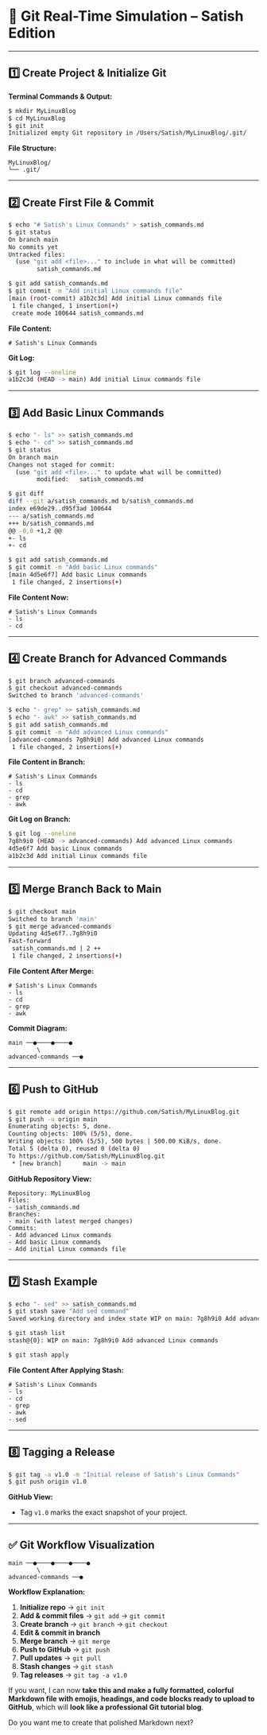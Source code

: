 # 🐙 Git Real-Time Simulation – Satish Edition

---

## 1️⃣ Create Project & Initialize Git

**Terminal Commands & Output:**

```bash
$ mkdir MyLinuxBlog
$ cd MyLinuxBlog
$ git init
Initialized empty Git repository in /Users/Satish/MyLinuxBlog/.git/
```

**File Structure:**

```
MyLinuxBlog/
└── .git/
```

---

## 2️⃣ Create First File & Commit

```bash
$ echo "# Satish's Linux Commands" > satish_commands.md
$ git status
On branch main
No commits yet
Untracked files:
  (use "git add <file>..." to include in what will be committed)
        satish_commands.md

$ git add satish_commands.md
$ git commit -m "Add initial Linux commands file"
[main (root-commit) a1b2c3d] Add initial Linux commands file
 1 file changed, 1 insertion(+)
 create mode 100644 satish_commands.md
```

**File Content:**

```
# Satish's Linux Commands
```

**Git Log:**

```bash
$ git log --oneline
a1b2c3d (HEAD -> main) Add initial Linux commands file
```

---

## 3️⃣ Add Basic Linux Commands

```bash
$ echo "- ls" >> satish_commands.md
$ echo "- cd" >> satish_commands.md
$ git status
On branch main
Changes not staged for commit:
  (use "git add <file>..." to update what will be committed)
        modified:   satish_commands.md

$ git diff
diff --git a/satish_commands.md b/satish_commands.md
index e69de29..d95f3ad 100644
--- a/satish_commands.md
+++ b/satish_commands.md
@@ -0,0 +1,2 @@
+- ls
+- cd

$ git add satish_commands.md
$ git commit -m "Add basic Linux commands"
[main 4d5e6f7] Add basic Linux commands
 1 file changed, 2 insertions(+)
```

**File Content Now:**

```
# Satish's Linux Commands
- ls
- cd
```

---

## 4️⃣ Create Branch for Advanced Commands

```bash
$ git branch advanced-commands
$ git checkout advanced-commands
Switched to branch 'advanced-commands'

$ echo "- grep" >> satish_commands.md
$ echo "- awk" >> satish_commands.md
$ git add satish_commands.md
$ git commit -m "Add advanced Linux commands"
[advanced-commands 7g8h9i0] Add advanced Linux commands
 1 file changed, 2 insertions(+)
```

**File Content in Branch:**

```
# Satish's Linux Commands
- ls
- cd
- grep
- awk
```

**Git Log on Branch:**

```bash
$ git log --oneline
7g8h9i0 (HEAD -> advanced-commands) Add advanced Linux commands
4d5e6f7 Add basic Linux commands
a1b2c3d Add initial Linux commands file
```

---

## 5️⃣ Merge Branch Back to Main

```bash
$ git checkout main
Switched to branch 'main'
$ git merge advanced-commands
Updating 4d5e6f7..7g8h9i0
Fast-forward
 satish_commands.md | 2 ++
 1 file changed, 2 insertions(+)
```

**File Content After Merge:**

```
# Satish's Linux Commands
- ls
- cd
- grep
- awk
```

**Commit Diagram:**

```
main ──●────●────●
        \
advanced-commands ──●
```

---

## 6️⃣ Push to GitHub

```bash
$ git remote add origin https://github.com/Satish/MyLinuxBlog.git
$ git push -u origin main
Enumerating objects: 5, done.
Counting objects: 100% (5/5), done.
Writing objects: 100% (5/5), 500 bytes | 500.00 KiB/s, done.
Total 5 (delta 0), reused 0 (delta 0)
To https://github.com/Satish/MyLinuxBlog.git
 * [new branch]      main -> main
```

**GitHub Repository View:**

```
Repository: MyLinuxBlog
Files:
- satish_commands.md
Branches:
- main (with latest merged changes)
Commits:
- Add advanced Linux commands
- Add basic Linux commands
- Add initial Linux commands file
```

---

## 7️⃣ Stash Example

```bash
$ echo "- sed" >> satish_commands.md
$ git stash save "Add sed command"
Saved working directory and index state WIP on main: 7g8h9i0 Add advanced Linux commands

$ git stash list
stash@{0}: WIP on main: 7g8h9i0 Add advanced Linux commands

$ git stash apply
```

**File Content After Applying Stash:**

```
# Satish's Linux Commands
- ls
- cd
- grep
- awk
- sed
```

---

## 8️⃣ Tagging a Release

```bash
$ git tag -a v1.0 -m "Initial release of Satish's Linux Commands"
$ git push origin v1.0
```

**GitHub View:**

* Tag `v1.0` marks the exact snapshot of your project.

---

## ✅ Git Workflow Visualization

```
main ──●────●────●────●
        \
advanced-commands ──●
```

**Workflow Explanation:**

1. **Initialize repo** → `git init`
2. **Add & commit files** → `git add` → `git commit`
3. **Create branch** → `git branch` → `git checkout`
4. **Edit & commit in branch**
5. **Merge branch** → `git merge`
6. **Push to GitHub** → `git push`
7. **Pull updates** → `git pull`
8. **Stash changes** → `git stash`
9. **Tag releases** → `git tag -a v1.0`


If you want, I can now **take this and make a fully formatted, colorful Markdown file with emojis, headings, and code blocks ready to upload to GitHub**, which will **look like a professional Git tutorial blog**.

Do you want me to create that polished Markdown next?

